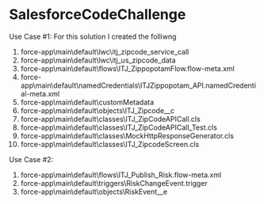 # SalesforceCodeChallenge

Use Case #1: For this solution I created the folliwng
  1. force-app\main\default\lwc\itj_zipcode_service_call
  2. force-app\main\default\lwc\itj_us_zipcode_data
  3. force-app\main\default\flows\ITJ_ZippopotamFlow.flow-meta.xml
  4. force-app\main\default\namedCredentials\ITJZippopotam_API.namedCredential-meta.xml
  5. force-app\main\default\customMetadata
  6. force-app\main\default\objects\ITJ_Zipcode__c
  7. force-app\main\default\classes\ITJ_ZipCodeAPICall.cls
  8. force-app\main\default\classes\ITJ_ZipCodeAPICall_Test.cls
  9. force-app\main\default\classes\MockHttpResponseGenerator.cls
  10. force-app\main\default\classes\ITJ_ZipcodeScreen.cls

Use Case #2:
  1. force-app\main\default\flows\ITJ_Publish_Risk.flow-meta.xml
  2. force-app\main\default\triggers\RiskChangeEvent.trigger
  3. force-app\main\default\objects\RiskEvent__e
